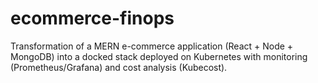 # ecommerce-finops
Transformation of a MERN e-commerce application (React + Node + MongoDB) into a docked stack deployed on Kubernetes with monitoring (Prometheus/Grafana) and cost analysis (Kubecost).
